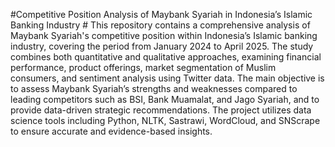 #Competitive Position Analysis of Maybank Syariah in Indonesia’s Islamic Banking Industry #
This repository contains a comprehensive analysis of Maybank Syariah's competitive position within Indonesia’s Islamic banking industry, covering the period from January 2024 to April 2025. The study combines both quantitative and qualitative approaches, examining financial performance, product offerings, market segmentation of Muslim consumers, and sentiment analysis using Twitter data. The main objective is to assess Maybank Syariah’s strengths and weaknesses compared to leading competitors such as BSI, Bank Muamalat, and Jago Syariah, and to provide data-driven strategic recommendations. The project utilizes data science tools including Python, NLTK, Sastrawi, WordCloud, and SNScrape to ensure accurate and evidence-based insights.
